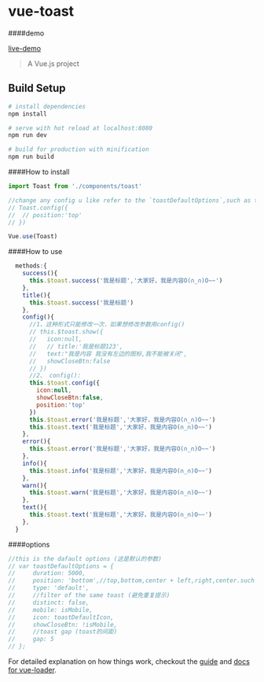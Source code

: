 # vue-toast

####demo

[live-demo](https://rawgit.com/bajian/vue-toast/master/dist/demo2.html)

> A Vue.js project

## Build Setup

``` bash
# install dependencies
npm install

# serve with hot reload at localhost:8080
npm run dev

# build for production with minification
npm run build
```

####How to install
``` js
import Toast from './components/toast'

//change any config u like refer to the `toastDefaultOptions`,such as this one below:（可以在初始化的时候修改参数，参照下面的例子：）
// Toast.config({
// 	// position:'top'
// })

Vue.use(Toast)
```

####How to use
``` js
  methods:{
    success(){
      this.$toast.success('我是标题','大家好，我是内容O(∩_∩)O~~')
    },
    title(){
      this.$toast.success('我是标题')
    },
    config(){
      //1、这种形式只能修改一次，如果想修改参数用config()
      // this.$toast.show({
      //   icon:null,
      //   // title:'我是标题123',
      //   text:"我是内容 我没有左边的图标,我不能被关闭",
      //   showCloseBtn:false
      // })
      //2、 config():
      this.$toast.config({
        icon:null,
        showCloseBtn:false,
        position:'top'
      })
      this.$toast.error('我是标题','大家好，我是内容O(∩_∩)O~~')
      this.$toast.text('我是标题','大家好，我是内容O(∩_∩)O~~')
    },
    error(){
      this.$toast.error('我是标题','大家好，我是内容O(∩_∩)O~~')
    },
    info(){
      this.$toast.info('我是标题','大家好，我是内容O(∩_∩)O~~')
    },
    warn(){
      this.$toast.warn('我是标题','大家好，我是内容O(∩_∩)O~~')
    },
    text(){
      this.$toast.text('我是标题','大家好，我是内容O(∩_∩)O~~')
    },
  }
```
####options
``` js
//this is the dafault options (这是默认的参数) 
// var toastDefaultOptions = {
//     duration: 5000,
//     position: 'bottom',//top,bottom,center + left,right,center.such as 'top right' or 'bottom left'
//     type: 'default',
//     //filter of the same toast (避免重复提示)
//     distinct: false,
//     mobile: isMobile,
//     icon: toastDefaultIcon,
//     showCloseBtn: !isMobile,
//     //toast gap (toast的间距)
//     gap: 5
// };
```

For detailed explanation on how things work, checkout the [guide](http://vuejs-templates.github.io/webpack/) and [docs for vue-loader](http://vuejs.github.io/vue-loader).
